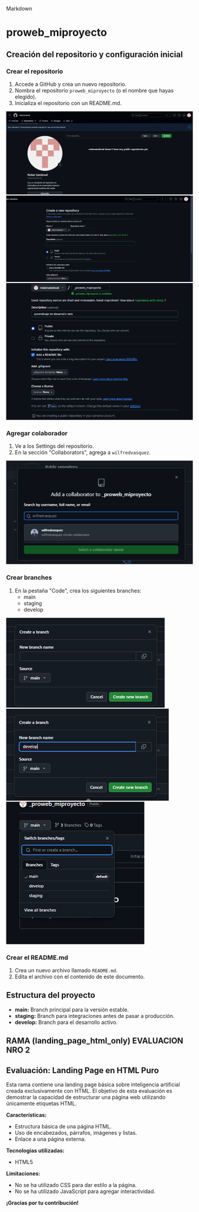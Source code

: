 Markdown
# proweb_miproyecto

## Creación del repositorio y configuración inicial

### Crear el repositorio
1. Accede a GitHub y crea un nuevo repositorio.
2. Nombra el repositorio `proweb_miproyecto` (o el nombre que hayas elegido).
3. Inicializa el repositorio con un README.md.

![creando repositorio](Screenshot_1.png)
![creando repositorio](Screenshot_2.png)
![creando repositorio](Screenshot_3.png)

### Agregar colaborador
1. Ve a los Settings del repositorio.
2. En la sección "Collaborators", agrega a `wilfredvasquez`.

![agregando colaborador](Screenshot_4.png)

### Crear branches
1. En la pestaña "Code", crea los siguientes branches:
   * main
   * staging
   * develop

![creando ramas](Screenshot_5.png)
![creando ramas](Screenshot_6.png)
![creando ramas](Screenshot_7.png)

### Crear el README.md
1. Crea un nuevo archivo llamado `README.md`.
2. Edita el archivo con el contenido de este documento.

## Estructura del proyecto
* **main:** Branch principal para la versión estable.
* **staging:** Branch para integraciones antes de pasar a producción.
* **develop:** Branch para el desarrollo activo.

## RAMA (landing_page_html_only) EVALUACION NRO 2
## Evaluación: Landing Page en HTML Puro

Esta rama contiene una landing page básica sobre inteligencia artificial creada exclusivamente con HTML. El objetivo de esta evaluación es demostrar la capacidad de estructurar una página web utilizando únicamente etiquetas HTML.

**Características:**
* Estructura básica de una página HTML.
* Uso de encabezados, párrafos, imágenes y listas.
* Enlace a una página externa.

**Tecnologías utilizadas:**
* HTML5

**Limitaciones:**
* No se ha utilizado CSS para dar estilo a la página.
* No se ha utilizado JavaScript para agregar interactividad.



**¡Gracias por tu contribución!**
